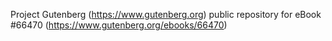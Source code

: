 Project Gutenberg (https://www.gutenberg.org) public repository for
eBook #66470 (https://www.gutenberg.org/ebooks/66470)
